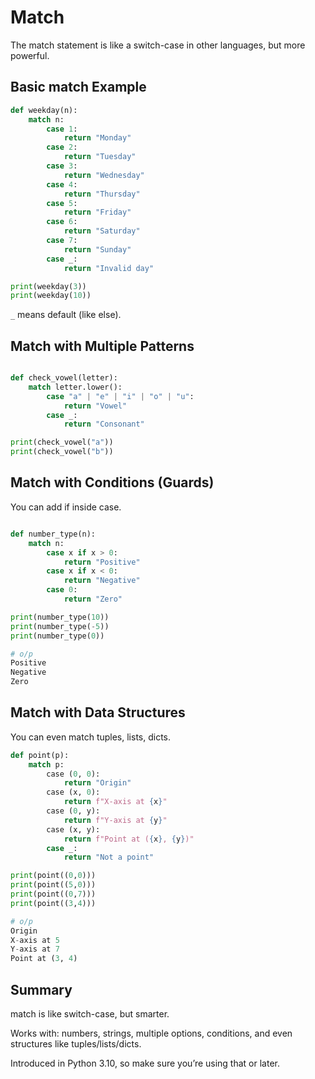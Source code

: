 # Match

The match statement is like a switch-case in other languages, but more powerful.

## Basic match Example

```py
def weekday(n):
    match n:
        case 1:
            return "Monday"
        case 2:
            return "Tuesday"
        case 3:
            return "Wednesday"
        case 4:
            return "Thursday"
        case 5:
            return "Friday"
        case 6:
            return "Saturday"
        case 7:
            return "Sunday"
        case _:
            return "Invalid day"

print(weekday(3))
print(weekday(10))

```
`_` means default (like else).

## Match with Multiple Patterns

```py

def check_vowel(letter):
    match letter.lower():
        case "a" | "e" | "i" | "o" | "u":
            return "Vowel"
        case _:
            return "Consonant"

print(check_vowel("a"))
print(check_vowel("b"))

```
## Match with Conditions (Guards)
You can add if inside case.

```py

def number_type(n):
    match n:
        case x if x > 0:
            return "Positive"
        case x if x < 0:
            return "Negative"
        case 0:
            return "Zero"

print(number_type(10))
print(number_type(-5))
print(number_type(0))

# o/p
Positive
Negative
Zero
```
## Match with Data Structures

You can even match tuples, lists, dicts.
```py
def point(p):
    match p:
        case (0, 0):
            return "Origin"
        case (x, 0):
            return f"X-axis at {x}"
        case (0, y):
            return f"Y-axis at {y}"
        case (x, y):
            return f"Point at ({x}, {y})"
        case _:
            return "Not a point"

print(point((0,0)))
print(point((5,0)))
print(point((0,7)))
print(point((3,4)))

# o/p
Origin
X-axis at 5
Y-axis at 7
Point at (3, 4)
```

## Summary

match is like switch-case, but smarter.

Works with: numbers, strings, multiple options, conditions, and even structures like tuples/lists/dicts.

Introduced in Python 3.10, so make sure you’re using that or later.